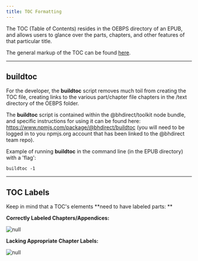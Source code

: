 ```yaml
---
title: TOC Formatting
---
```

The TOC (Table of Contents) resides in the OEBPS directory of an EPUB, and allows users to glance over the parts, chapters, and other features of that particular title. 

The general markup of the TOC can be found [here](https://style.bhdirect-ebooks.org/code/navigation.html#Table-of-Contents).

<hr />

## buildtoc

For the developer, the **buildtoc**  script removes much toil from creating the TOC file, creating links to the various part/chapter file chapters in the /text directory of the OEBPS folder.

The **buildtoc** script is contained within the @bhdirect/toolkit  node bundle, and specific instructions for using it can be found here: <https://www.npmjs.com/package/@bhdirect/buildtoc> (you will need to be logged in to you npmjs.org account that has been linked to the @bhdirect team repo).

Example of running **buildtoc** in the command line (in the EPUB directory) with a 'flag':

```
buildtoc -1
```

<hr />

## TOC Labels

Keep in mind that a TOC's elements **need to have labeled parts: **

**Correctly Labeled Chapters/Appendices:**

![null](/assets/images/uploads/screen-shot-2018-09-13-at-10.12.30-am.png)

**Lacking Appropriate Chapter Labels:**

![null](/assets/images/uploads/screen-shot-2018-09-13-at-10.16.35-am.png)
